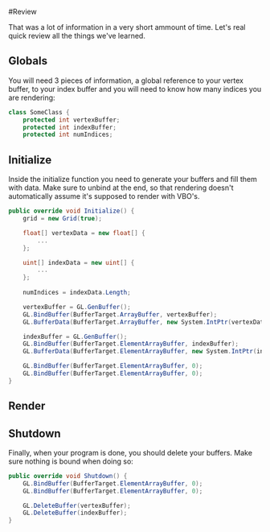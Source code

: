 #Review

That was a lot of information in a very short ammount of time. Let's real quick review all the things we've learned.

## Globals

You will need 3 pieces of information, a global reference to your vertex buffer, to your index buffer and you will need to know how many indices you are rendering:

```cs
class SomeClass {
    protected int vertexBuffer;
    protected int indexBuffer;
    protected int numIndices;
```

## Initialize

Inside the initialize function you need to generate your buffers and fill them with data. Make sure to unbind at the end, so that rendering doesn't automatically assume it's supposed to render with VBO's.

```cs
public override void Initialize() {
    grid = new Grid(true);

    float[] vertexData = new float[] {
        ...
    };

    uint[] indexData = new uint[] {
        ...
    };
    
    numIndices = indexData.Length;

    vertexBuffer = GL.GenBuffer();
    GL.BindBuffer(BufferTarget.ArrayBuffer, vertexBuffer);
    GL.BufferData(BufferTarget.ArrayBuffer, new System.IntPtr(vertexData.Length * sizeof(float)), vertexData, BufferUsageHint.DynamicDraw);

    indexBuffer = GL.GenBuffer();
    GL.BindBuffer(BufferTarget.ElementArrayBuffer, indexBuffer);
    GL.BufferData(BufferTarget.ElementArrayBuffer, new System.IntPtr(indexData.Length * sizeof(uint)), indexData, BufferUsageHint.StaticDraw);

    GL.BindBuffer(BufferTarget.ElementArrayBuffer, 0);
    GL.BindBuffer(BufferTarget.ElementArrayBuffer, 0);
}
```

## Render

## Shutdown

Finally, when your program is done, you should delete your buffers. Make sure nothing is bound when doing so:

```cs
public override void Shutdown() {
    GL.BindBuffer(BufferTarget.ElementArrayBuffer, 0);
    GL.BindBuffer(BufferTarget.ElementArrayBuffer, 0);

    GL.DeleteBuffer(vertexBuffer);
    GL.DeleteBuffer(indexBuffer);
}
```